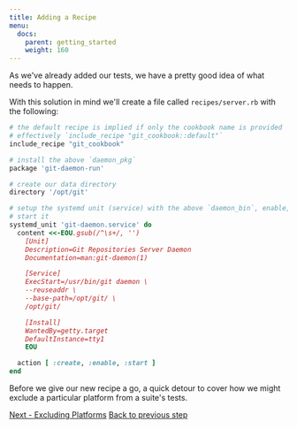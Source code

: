 ```yaml
---
title: Adding a Recipe
menu:
  docs:
    parent: getting_started
    weight: 160
---
```


As we've already added our tests, we have a pretty good idea of what needs to happen.

With this solution in mind we'll create a file called `recipes/server.rb` with the following:

~~~ruby
# the default recipe is implied if only the cookbook name is provided
# effectively `include_recipe "git_cookbook::default"`
include_recipe "git_cookbook"

# install the above `daemon_pkg`
package 'git-daemon-run'

# create our data directory
directory '/opt/git'

# setup the systemd unit (service) with the above `daemon_bin`, enable, and
# start it
systemd_unit 'git-daemon.service' do
  content <<-EOU.gsub(/^\s+/, '')
    [Unit]
    Description=Git Repositories Server Daemon
    Documentation=man:git-daemon(1)

    [Service]
    ExecStart=/usr/bin/git daemon \
    --reuseaddr \
    --base-path=/opt/git/ \
    /opt/git/

    [Install]
    WantedBy=getty.target
    DefaultInstance=tty1
    EOU

  action [ :create, :enable, :start ]
end
~~~

Before we give our new recipe a go, a quick detour to cover how we might exclude a particular platform from a suite's tests.

<div class="sidebar--footer">
<a class="button primary-cta" href="/docs/getting-started/excluding-platforms">Next - Excluding Platforms</a>
<a class="sidebar--footer--back" href="/docs/getting-started/adding-test">Back to previous step</a>
</div>
